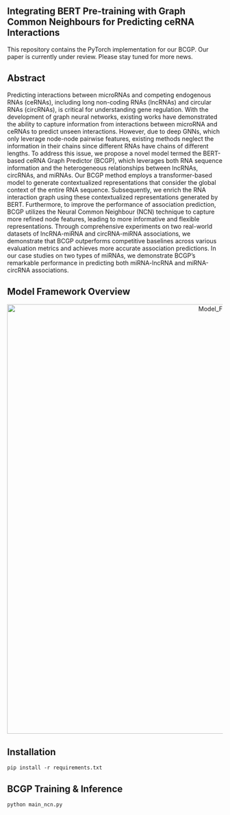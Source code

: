 ## Integrating BERT Pre-training with Graph Common Neighbours for Predicting ceRNA Interactions

This repository contains the PyTorch implementation for our BCGP. Our paper is currently under review. Please stay tuned for more news. 

## Abstract

Predicting interactions between microRNAs and competing endogenous RNAs (ceRNAs), including long non-coding RNAs (lncRNAs) and circular RNAs (circRNAs), is critical for understanding gene regulation. With the development of graph neural networks, existing works have demonstrated the ability to capture information from interactions between microRNA and ceRNAs to predict unseen interactions. However, due to deep GNNs, which only leverage node-node pairwise features, existing methods neglect the information in their chains since different RNAs have chains of different lengths.
To address this issue, we propose a novel model termed the BERT-based ceRNA Graph Predictor (BCGP), which leverages both RNA sequence information and the heterogeneous relationships between lncRNAs, circRNAs, and miRNAs. Our BCGP method employs a transformer-based model to generate contextualized representations that consider the global context of the entire RNA sequence. Subsequently, we enrich the RNA interaction graph using these contextualized representations generated by BERT. Furthermore, to improve the performance of association prediction, BCGP utilizes the Neural Common Neighbour (NCN) technique to capture more refined node features, leading to more informative and flexible representations.
Through comprehensive experiments on two real-world datasets of lncRNA-miRNA and circRNA-miRNA associations, we demonstrate that BCGP outperforms competitive baselines across various evaluation metrics and achieves more accurate association predictions. In our case studies on two types of miRNAs, we demonstrate BCGP’s remarkable performance in predicting both miRNA-lncRNA and miRNA-circRNA associations.

## Model Framework Overview

<p align="center">
  <img src="./pic/heterogeneousRNA.png" alt="Model_Framework" width="1000"/>
</p>

## Installation

```shell
pip install -r requirements.txt
```

## BCGP Training & Inference 

```bash
python main_ncn.py 
```

